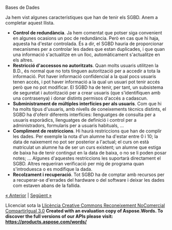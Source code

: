 Bases de Dades

Ja hem vist algunes característiques que han de tenir els SGBD. Anem a completar aquest llista.

- **Control de redundància**. Ja hem comentat que potser siga convenient en algunes ocasions un poc de redundància. Però en cas que hi haja, aquesta ha d'estar controlada. És a dir, el SGBD hauria de proporcionar mecanismes per a controlar les dades que estan duplicades, i que quan una informació s'actualitze en un lloc, automàticament s'actualitze en els altres.
- **Restricció d'accessos no autoritzats**. Quan molts usuaris utilitzen la B.D., és normal que no tots tinguen autorització per a accedir a tota la informació. Pot haver informació confidencial a la qual pocs usuaris tenen accés, i pot haver informació a la qual un usuari pot tenir accés però que no pot modificar. El SGBD ha de tenir, per tant, un subsistema de seguretat i autorització per a crear usuaris (que s'identifiquen amb una contrasenya) i donar distints permisos d'accés a cadascun.
- **Subministrament de múltiples interfícies per als usuaris**. Com que hi ha molts tipus d'usuaris, amb nivells de coneixements tècnics distints, el SGBD ha d'oferir diferents interfícies: llenguatges de consulta per a usuaris esporàdics, llenguatges de definició i control per a administradors, formularis per a usuaris habituals, ...
- **Compliment de restriccions**. Hi haurà restriccions que han de complir les dades. Per exemple la nota d'un alumne ha d'estar entre 0 i 10; la data de naixement no pot ser posterior a l'actual; el curs on està matriculat un alumne ha de ser un curs existent; un alumne que estiga de baixa ha de tenir contingut en la data de baixa, o no se li poden posar notes; ... Algunes d'aquestes restriccions les suportarà directament el SGBD. Altres requeriran verificació per mig de programa quan s'introduesca o es modifique la dada.
- **Recolzament i recuperació**. Tot SGBD ha de comptar amb recursos per a recuperar-se d'errades del hardware o del software i deixar les dades com estaven abans de la fallida.

[« Anterior](2_concepte_de_base_de_dades.md) | [Següent »](4_models_de_dades.md)

Llicenciat sota la [Llicència Creative Commons Reconeixement NoComercial CompartirIgual 3.0](http://creativecommons.org/licenses/by-nc-sa/3.0/)
**Created with an evaluation copy of Aspose.Words. To discover the full versions of our APIs please visit: https://products.aspose.com/words/**
